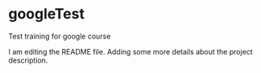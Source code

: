 # googleTest
Test training for google course

I am editing the README file. Adding some more details about the project description.
